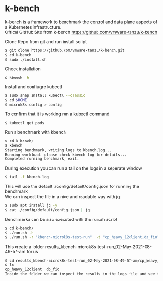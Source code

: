 # k-bench
k-bench is a framework to benchmark the control and data plane aspects of a Kubernetes infrastructure.  
Offical GitHub Site from k-bench https://github.com/vmware-tanzu/k-bench  

Clone Repo from git and run install script
```bash
$ git clone https://github.com/vmware-tanzu/k-bench.git
$ cd k-bench
$ sudo ./install.sh
```
Check installation
```bash
$ kbench -h
```
Install and confiugre kubectl
```bash
$ sudo snap install kubectl --classic
$ cd $HOME
$ microk8s config > config
```
To confirm that it is working run a kubectl command
```bash
$ kubectl get pods
```
Run a benchmark with kbench
```bash
$ cd k-bench/
$ kbench
Starting benchmark, writing logs to kbench.log...
Running workload, please check kbench log for details...
Completed running benchmark, exit.
```
During execution you can run a tail on the logs in a seperate window
```bash
$ tail -f kbench.log
```
This will use the default ./config/default/config.json for running the benchmark  
We can inspect the file in a nice and readable way with jq
```bash
$ sudo apt install jq -y
$ cat ./config/default/config.json | jq
```
Benchmarks can be also executed with the run.sh script
```bash
$ cd k-bench/
$ ./run.sh -h
$ ./run.sh -r "kbench-microk8s-test-run"  -t "cp_heavy_12client,dp_fio" -o "./"
```
This create a folder results_kbench-microk8s-test-run_02-May-2021-08-49-57-am for us
```bash
$ cd results_kbench-microk8s-test-run_02-May-2021-08-49-57-am/cp_heavy_12client
$ ls
cp_heavy_12client  dp_fio
Inside the folder we can inspect the results in the logs file and see the configuration of the task in the json config
```